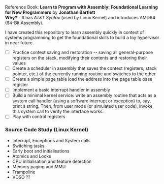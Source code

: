 Reference Book: **Learn to Program with Assembly: Foundational Learning for New Programmers** by **Jonathan Bartlett** \
**Why?** - It has *AT&T Syntax* (used by Linux Kernel) and introduces AMD64 (64-Bit Assembly).

I have created this repository to learn assembly quickly in context of systems programming to get the foundational skills to build a toy hypervisor in near future.

- [ ] Practice context saving and restoration -- saving all general-purpose registers on the stack, modifying their contents and restoring their values
- [ ] Create a scheduler in assembly that saves the context (registers, stack pointer, etc.) of the currently running routine and switches to the other.
- [ ] Create a simple page table load the address into the page table base register
- [ ] Implement a basic interrupt handler in assembly
- [ ] Build a minimal kernel service: write an assembly routine that acts as a system call handler (using a software interrupt or exception) to, say, print a string. Then, from user mode (or simulated user code), invoke this system call to verify the interface works.
- [ ] Play with control registers

### Source Code Study (Linux Kernel)

- Interrupt, Exceptions and System calls
- Switching tasks
- Early boot and initialisations
- Atomics and Locks
- CPU initialisation and feature detection
- Memory paging and MMU
- Trampoline
- VDSO ??

